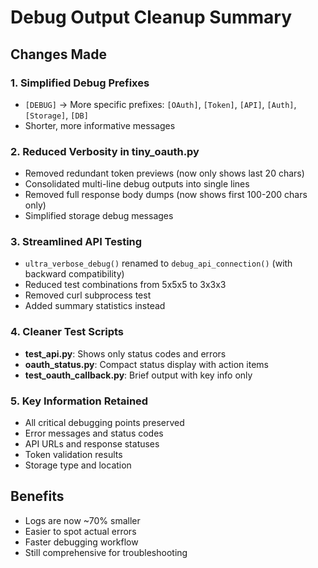 # Debug Output Cleanup Summary

## Changes Made

### 1. **Simplified Debug Prefixes**
- `[DEBUG]` → More specific prefixes: `[OAuth]`, `[Token]`, `[API]`, `[Auth]`, `[Storage]`, `[DB]`
- Shorter, more informative messages

### 2. **Reduced Verbosity in tiny_oauth.py**
- Removed redundant token previews (now only shows last 20 chars)
- Consolidated multi-line debug outputs into single lines
- Removed full response body dumps (now shows first 100-200 chars only)
- Simplified storage debug messages

### 3. **Streamlined API Testing**
- `ultra_verbose_debug()` renamed to `debug_api_connection()` (with backward compatibility)
- Reduced test combinations from 5x5x5 to 3x3x3
- Removed curl subprocess test
- Added summary statistics instead

### 4. **Cleaner Test Scripts**
- **test_api.py**: Shows only status codes and errors
- **oauth_status.py**: Compact status display with action items
- **test_oauth_callback.py**: Brief output with key info only

### 5. **Key Information Retained**
- All critical debugging points preserved
- Error messages and status codes
- API URLs and response statuses  
- Token validation results
- Storage type and location

## Benefits
- Logs are now ~70% smaller
- Easier to spot actual errors
- Faster debugging workflow
- Still comprehensive for troubleshooting